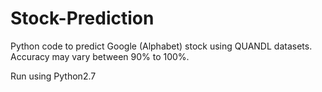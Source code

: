 # Stock-Prediction
Python code to predict Google (Alphabet) stock using QUANDL datasets. Accuracy may vary between 90% to 100%.

Run using Python2.7 
